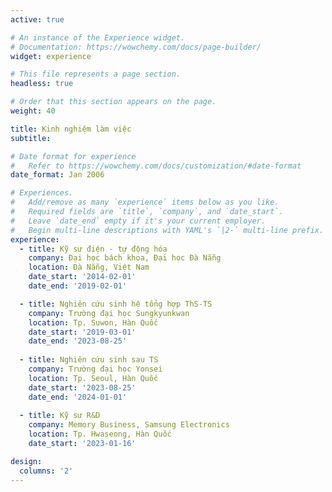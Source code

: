 ```yaml
---
active: true

# An instance of the Experience widget.
# Documentation: https://wowchemy.com/docs/page-builder/
widget: experience

# This file represents a page section.
headless: true

# Order that this section appears on the page.
weight: 40

title: Kinh nghiệm làm việc
subtitle:

# Date format for experience
#   Refer to https://wowchemy.com/docs/customization/#date-format
date_format: Jan 2006

# Experiences.
#   Add/remove as many `experience` items below as you like.
#   Required fields are `title`, `company`, and `date_start`.
#   Leave `date_end` empty if it's your current employer.
#   Begin multi-line descriptions with YAML's `|2-` multi-line prefix.
experience:
  - title: Kỹ sư điện - tự động hóa
    company: Đại học bách khoa, Đại học Đà Nẵng
    location: Đà Nẵng, Việt Nam
    date_start: '2014-02-01'
    date_end: '2019-02-01'

  - title: Nghiên cứu sinh hệ tổng hợp ThS-TS 
    company: Trường đại học Sungkyunkwan 
    location: Tp. Suwon, Hàn Quốc
    date_start: '2019-03-01'
    date_end: '2023-08-25'
   
  - title: Nghiên cứu sinh sau TS
    company: Trường đại học Yonsei 
    location: Tp. Seoul, Hàn Quốc
    date_start: '2023-08-25'
    date_end: '2024-01-01'
   
  - title: Kỹ sư R&D
    company: Memory Business, Samsung Electronics
    location: Tp. Hwaseong, Hàn Quốc
    date_start: '2023-01-16'

design:
  columns: '2'
---
```


